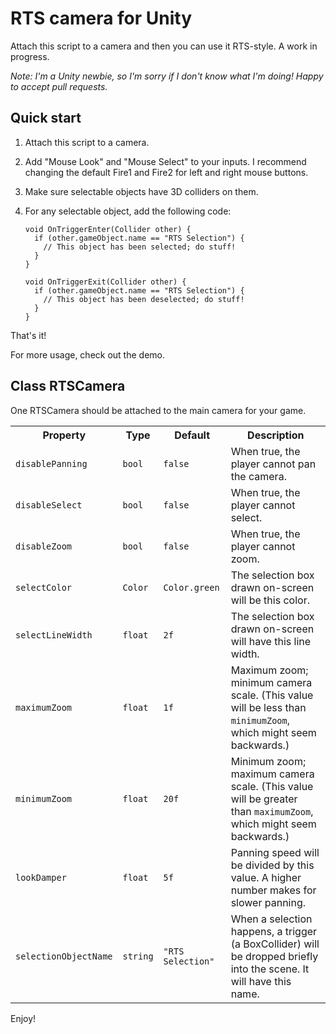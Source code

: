 RTS camera for Unity
====================

Attach this script to a camera and then you can use it RTS-style. A work in progress.

*Note: I'm a Unity newbie, so I'm sorry if I don't know what I'm doing! Happy to accept pull requests.*

## Quick start

1. Attach this script to a camera.
2. Add "Mouse Look" and "Mouse Select" to your inputs. I recommend changing the default Fire1 and Fire2 for left and right mouse buttons.
3. Make sure selectable objects have 3D colliders on them.
4. For any selectable object, add the following code:

   ```
   void OnTriggerEnter(Collider other) {
     if (other.gameObject.name == "RTS Selection") {
       // This object has been selected; do stuff!
     }
   }

   void OnTriggerExit(Collider other) {
     if (other.gameObject.name == "RTS Selection") {
       // This object has been deselected; do stuff!
     }
   }
   ```

That's it!

For more usage, check out the demo.

## Class RTSCamera

One RTSCamera should be attached to the main camera for your game.

<table>

<tr>
<th>Property</th>
<th>Type</th>
<th>Default</th>
<th>Description</th>
</tr>

<tr>
<td><code>disablePanning</code></td>
<td><code>bool</code></td>
<td><code>false</code></td>
<td>When true, the player cannot pan the camera.</td>
</tr>

<tr>
<td><code>disableSelect</code></td>
<td><code>bool</code></td>
<td><code>false</code></td>
<td>When true, the player cannot select.</td>
</tr>

<tr>
<td><code>disableZoom</code></td>
<td><code>bool</code></td>
<td><code>false</code></td>
<td>When true, the player cannot zoom.</td>
</tr>

<tr>
<td><code>selectColor</code></td>
<td><code>Color</code></td>
<td><code>Color.green</code></td>
<td>The selection box drawn on-screen will be this color.</td>
</tr>

<tr>
<td><code>selectLineWidth</code></td>
<td><code>float</code></td>
<td><code>2f</code></td>
<td>The selection box drawn on-screen will have this line width.</td>
</tr>

<tr>
<td><code>maximumZoom</code></td>
<td><code>float</code></td>
<td><code>1f</code></td>
<td>Maximum zoom; minimum camera scale. (This value will be less than <code>minimumZoom</code>, which might seem backwards.)</td>
</tr>

<tr>
<td><code>minimumZoom</code></td>
<td><code>float</code></td>
<td><code>20f</code></td>
<td>Minimum zoom; maximum camera scale. (This value will be greater than <code>maximumZoom</code>, which might seem backwards.)</td>
</tr>

<tr>
<td><code>lookDamper</code></td>
<td><code>float</code></td>
<td><code>5f</code></td>
<td>Panning speed will be divided by this value. A higher number makes for slower panning.</td>
</tr>

<tr>
<td><code>selectionObjectName</code></td>
<td><code>string</code></td>
<td><code>"RTS Selection"</code></td>
<td>When a selection happens, a trigger (a BoxCollider) will be dropped briefly into the scene. It will have this name.</td>
</tr>

</table>

Enjoy!
